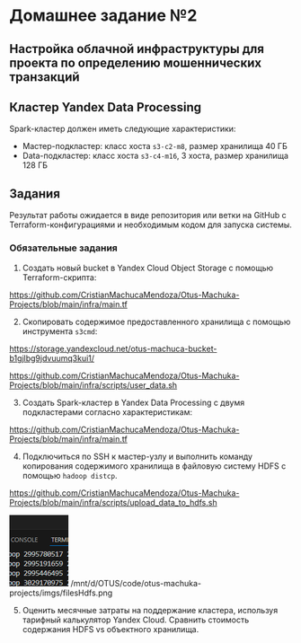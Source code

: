 # Домашнее задание №2  
## Настройка облачной инфраструктуры для проекта по определению мошеннических транзакций
## Кластер Yandex Data Processing

Spark-кластер должен иметь следующие характеристики:

- Мастер-подкластер: класс хоста `s3-c2-m8`, размер хранилища 40 ГБ  
- Data-подкластер: класс хоста `s3-c4-m16`, 3 хоста, размер хранилища 128 ГБ

## Задания

Результат работы ожидается в виде репозитория или ветки на GitHub с Terraform-конфигурациями и необходимым кодом для запуска системы.

### Обязательные задания

1. Создать новый bucket в Yandex Cloud Object Storage с помощью Terraform-скрипта:

https://github.com/CristianMachucaMendoza/Otus-Machuka-Projects/blob/main/infra/main.tf

2. Скопировать содержимое предоставленного хранилища с помощью инструмента `s3cmd`:

https://storage.yandexcloud.net/otus-machuca-bucket-b1gjlbg9jdvuumq3kui1/

https://github.com/CristianMachucaMendoza/Otus-Machuka-Projects/blob/main/infra/scripts/user_data.sh

3. Создать Spark-кластер в Yandex Data Processing с двумя подкластерами согласно характеристикам:

https://github.com/CristianMachucaMendoza/Otus-Machuka-Projects/blob/main/infra/main.tf

4. Подключиться по SSH к мастер-узлу и выполнить команду копирования содержимого хранилища в файловую систему HDFS с помощью `hadoop distcp`. 

https://github.com/CristianMachucaMendoza/Otus-Machuka-Projects/blob/main/infra/scripts/upload_data_to_hdfs.sh

![alt text](image-1.png)
/mnt/d/OTUS/code/otus-machuka-projects/imgs/filesHdfs.png

5. Оценить месячные затраты на поддержание кластера, используя тарифный калькулятор Yandex Cloud. Сравнить стоимость содержания HDFS vs объектного хранилища.